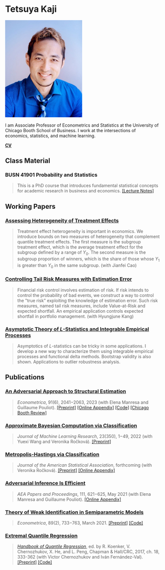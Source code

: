 # Tetsuya Kaji

<img src="chicago-booth-tetsuya-kaji.jpg" width="250" />

I am Associate Professor of Econometrics and Statistics at the University of Chicago Booth School of Business. I work at the intersections of economics, statistics, and machine learning.

[**CV**](https://kajitetsuya.github.io/cv.pdf)

## Class Material

### BUSN 41901 Probability and Statistics

> This is a PhD course that introduces fundamental statistical concepts for academic research in business and economics. [[Lecture Notes]](https://kajitetsuya.github.io/41901notes.pdf)

## Working Papers

### [Assessing Heterogeneity of Treatment Effects](https://arxiv.org/abs/2306.15048)

> Treatment effect heterogeneity is important in economics. We introduce bounds on two measures of heterogeneity that complement quantile treatment effects. The first measure is the subgroup treatment effect, which is the average treatment effect for the subgroup defined by a range of _Y_<sub>0</sub>. The second measure is the subgroup proportion of winners, which is the share of those whose _Y_<sub>1</sub> is greater than _Y_<sub>0</sub> in the same subgroup. (with Jianfei Cao)

### [Controlling Tail Risk Measures with Estimation Error](https://kajitetsuya.github.io/risk.pdf)

> Financial risk control involves estimation of risk. If risk intends to control the probability of bad events, we construct a way to control the "true risk" exploiting the knowledge of estimation error. Such risk measures, named tail risk measures, include Value-at-Risk and expected shortfall. An empirical application controls expected shortfall in portfolio management. (with Hyungjune Kang)

### [Asymptotic Theory of _L_-Statistics and Integrable Empirical Processes](https://arxiv.org/abs/1910.07572)

> Asymptotics of _L_-statistics can be tricky in some applications. I develop a new way to characterize them using integrable empirical processes and functional delta methods. Bootstrap validity is also shown. Applications to outlier robustness analysis.

## Publications

### [An Adversarial Approach to Structural Estimation](https://doi.org/10.3982/ECTA18707)

> _Econometrica_, 91(6), 2041−2063, 2023 (with Elena Manresa and Guillaume Pouliot). [[Preprint]](https://arxiv.org/abs/2007.06169v2) [[Online Appendix]](https://www.econometricsociety.org/publications/econometrica/browse/2023/11/01/An-Adversarial-Approach-to-Structural-Estimation/supp/ecta200617-sup-0001-onlineappendix.pdf) [[Code]](https://doi.org/10.5281/zenodo.8310266) [[Chicago Booth Review]](https://review.chicagobooth.edu/economics/2020/article/can-automated-art-forgers-become-economists)

### [Approximate Bayesian Computation via Classification](https://jmlr.org/papers/v23/22-0383.html)

> _Journal of Machine Learning Research_, 23(350), 1−49, 2022 (with Yuexi Wang and Veronika Ročková). [[Preprint]](https://arxiv.org/abs/2111.11507)

### [Metropolis-Hastings via Classification](https://doi.org/10.1080/01621459.2022.2060836)

> _Journal of the American Statistical Association_, forthcoming (with Veronika Ročková). [[Preprint]](https://arxiv.org/abs/2103.04177) [[Online Appendix]](https://ndownloader.figstatic.com/files/34780756)

### [Adversarial Inference Is Efficient](https://doi.org/10.1257/pandp.20211037)

> _AEA Papers and Proceedings_, 111, 621−625, May 2021 (with Elena Manresa and Guillaume Pouliot). [[Online Appendix]](https://www.aeaweb.org/doi/10.1257/pandp.20211037.appx)

### [Theory of Weak Identification in Semiparametric Models](https://doi.org/10.3982/ECTA16413)

> _Econometrica_, 89(2), 733−763, March 2021. [[Preprint]](https://arxiv.org/abs/1908.10478) [[Code]](https://www.econometricsociety.org/content/supplement-theory-weak-identification-semiparametric-models)

### [Extremal Quantile Regression](https://doi.org/10.1201/9781315120256-18)

> [_Handbook of Quantile Regression_](https://doi.org/10.1201/9781315120256), ed. by R. Koenker, V. Chernozhukov, X. He, and L. Peng, Chapman & Hall/CRC, 2017, ch. 18, 333-362 (with Victor Chernozhukov and Iván Fernández-Val). [[Preprint]](https://arxiv.org/abs/1612.06850) [[Code]](http://sites.bu.edu/ivanf/files/2016/12/EQR-handbook-code.zip)
